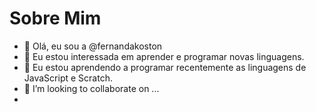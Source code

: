 #  Sobre Mim

- 👋 Olá, eu sou a @fernandakoston
- 👀 Eu estou interessada em aprender e programar novas linguagens.
- 🌱 Eu estou aprendendo a programar recentemente as linguagens de JavaScript e Scratch.
- 💞️ I’m looking to collaborate on ...
- 
